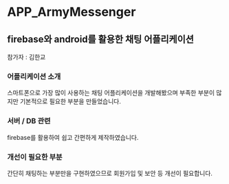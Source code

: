 # APP_ArmyMessenger
## firebase와 android를 활용한 채팅 어플리케이션 

참가자 : 김한교

### 어플리케이션 소개

스마트폰으로 가장 많이 사용하는 채팅 어플리케이션을 개발해봤으며 부족한 부분이 많지만 기본적으로 필요한 부분을 만들었습니다.

### 서버 / DB 관련

firebase를 활용하여 쉽고 간편하게 제작하였습니다.

### 개선이 필요한 부분
간단히 채팅하는 부분만을 구현하였으므로 회원가입 및 보안 등 개선이 필요합니다.
